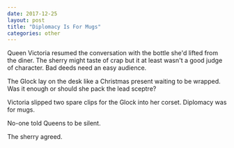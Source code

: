 ```yaml
---
date: 2017-12-25
layout: post
title: "Diplomacy Is For Mugs"
categories: other
---
```


Queen Victoria resumed the conversation with the bottle she'd lifted from the diner. The sherry might taste of crap but it at least wasn't a good judge of character. Bad deeds need an easy audience.  

The Glock lay on the desk like a Christmas present waiting to be wrapped. Was it enough or should she pack the lead sceptre?  

Victoria slipped two spare clips for the Glock into her corset. Diplomacy was for mugs.  

No-one told Queens to be silent.  

The sherry agreed.
